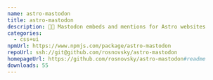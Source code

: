 ```yaml
---
name: astro-mastodon
title: astro-mastodon
description: 🐘🚀 Mastodon embeds and mentions for Astro websites
categories:
  - css+ui
npmUrl: https://www.npmjs.com/package/astro-mastodon
repoUrl: ssh://git@github.com/rosnovsky/astro-mastodon
homepageUrl: https://github.com/rosnovsky/astro-mastodon#readme
downloads: 55
---
```

